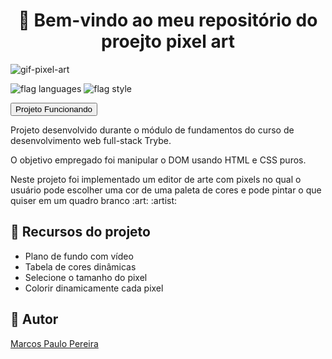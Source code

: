 <h1 align="center">🎉 Bem-vindo ao meu repositório do proejto pixel art </h1>

![gif-pixel-art](https://user-images.githubusercontent.com/104791582/196544338-a81c3180-1e7c-424e-9381-79bacf2c7b9c.gif)

![flag languages](https://img.shields.io/badge/Languages-JavaScript%20-yellow)
![flag style](https://img.shields.io/badge/Style-CSS3-9cf)

<a href='https://trybe-pixel-art.netlify.app/'><button>Projeto Funcionando</button></a>

<p>Projeto desenvolvido durante o módulo de fundamentos do curso de desenvolvimento web full-stack Trybe.</p>
<p>O objetivo empregado foi manipular o DOM usando HTML e CSS puros.</p>
<p>Neste projeto foi implementado um editor de arte com pixels no qual o usuário pode escolher uma cor de uma paleta de cores e pode pintar o que quiser em um quadro branco :art: :artist:</p>

## 🔨 Recursos do projeto

<ul>
<li>Plano de fundo com vídeo</li>
<li>Tabela de cores dinâmicas</li>
<li>Selecione o tamanho do pixel</li>
<li>Colorir dinamicamente cada pixel</li>
</ul>

## 🧔 Autor

<div class="badge-base LI-profile-badge" data-locale="pt_BR" data-size="medium" data-theme="dark" data-type="VERTICAL" data-vanity="dev-marcospaulo" data-version="v1"><a class="badge-base__link LI-simple-link" href="https://br.linkedin.com/in/dev-marcospaulo?trk=profile-badge">Marcos Paulo Pereira</a></div>
